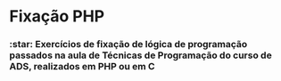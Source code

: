 <h1> Fixação PHP </h1>

<h3> :star: Exercícios de fixação de lógica de programação passados na aula de Técnicas de Programação do curso de ADS, realizados em PHP ou em C </h3>
